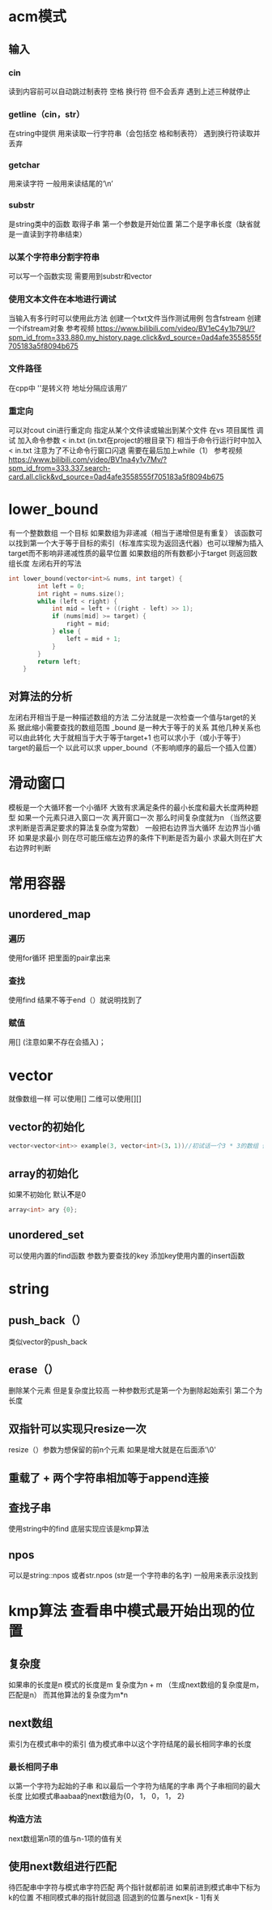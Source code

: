 # acm模式
## 输入
### cin
读到内容前可以自动跳过制表符 空格 换行符 但不会丢弃 遇到上述三种就停止
### getline（cin，str）
在string中提供 
用来读取一行字符串（会包括空
格和制表符）
遇到换行符读取并丢弃
### getchar
用来读字符 一般用来读结尾的‘\n’
### substr
是string类中的函数 取得子串
第一个参数是开始位置 第二个是字串长度（缺省就是一直读到字符串结束）
### 以某个字符串分割字符串
可以写一个函数实现 需要用到substr和vector
### 使用文本文件在本地进行调试
当输入有多行时可以使用此方法
创建一个txt文件当作测试用例
包含fstream
创建一个ifstream对象
参考视频 <https://www.bilibili.com/video/BV1eC4y1b79U/?spm_id_from=333.880.my_history.page.click&vd_source=0ad4afe3558555f705183a5f8094b675>
### 文件路径
在cpp中 '\'是转义符 地址分隔应该用‘/’
### 重定向
可以对cout cin进行重定向 指定从某个文件读或输出到某个文件
在vs 项目属性 调试 加入命令参数 < in.txt (in.txt在project的根目录下) 相当于命令行运行时中加入 < in.txt
注意为了不让命令行窗口闪退 需要在最后加上while（1）
参考视频 <https://www.bilibili.com/video/BV1na4y1v7Mv/?spm_id_from=333.337.search-card.all.click&vd_source=0ad4afe3558555f705183a5f8094b675>
# lower_bound
有一个整数数组 一个目标 如果数组为非递减（相当于递增但是有重复） 该函数可以找到第一个大于等于目标的索引（标准库实现为返回迭代器）也可以理解为插入target而不影响非递减性质的最早位置 如果数组的所有数都小于target 则返回数组长度 
左闭右开的写法
```cpp
int lower_bound(vector<int>& nums, int target) {
        int left = 0;
        int right = nums.size();
        while (left < right) {
            int mid = left + ((right - left) >> 1);
            if (nums[mid] >= target) {
                right = mid;
            } else {
                left = mid + 1;
            }
        }
        return left;
    }
```
## 对算法的分析
左闭右开相当于是一种描述数组的方法 二分法就是一次检查一个值与target的关系 据此缩小需要查找的数组范围 
_bound 是一种大于等于的关系 其他几种关系也可以由此转化 大于就相当于大于等于target+1
也可以求小于（或小于等于）target的最后一个 以此可以求
upper_bound（不影响顺序的最后一个插入位置）
# 滑动窗口
模板是一个大循环套一个小循环 大致有求满足条件的最小长度和最大长度两种题型 
如果一个元素只进入窗口一次 离开窗口一次 那么时间复杂度就为n （当然这要求判断是否满足要求的算法复杂度为常数）
一般把右边界当大循环 左边界当小循环 如果是求最小 则在尽可能压缩左边界的条件下判断是否为最小 求最大则在扩大右边界时判断 
# 常用容器
## unordered_map
### 遍历
使用for循环 把里面的pair拿出来
### 查找
使用find 结果不等于end（）就说明找到了
### 赋值
用[] (注意如果不存在会插入)；
# vector
就像数组一样 可以使用[] 二维可以使用[][]
## vector的初始化
```cpp
vector<vector<int>> example(3, vector<int>(3，1))//初试话一个3 * 3的数组 值为1 
```
## array的初始化
如果不初始化 默认**不**是0
```cpp
array<int> ary {0};
```
## unordered_set
可以使用内置的find函数 参数为要查找的key
添加key使用内置的insert函数
# string
## push_back（）
类似vector的push_back
## erase（）
删除某个元素 但是复杂度比较高
一种参数形式是第一个为删除起始索引 第二个为长度
## 双指针可以实现只resize一次
resize（）参数为想保留的前n个元素 如果是增大就是在后面添'\0'
## 重载了 + 两个字符串相加等于append连接
## 查找子串
使用string中的find 底层实现应该是kmp算法
## npos
可以是string::npos 或者str.npos (str是一个字符串的名字) 一般用来表示没找到
# kmp算法 查看串中模式最开始出现的位置
## 复杂度
如果串的长度是n 模式的长度是m 复杂度为n + m （生成next数组的复杂度是m， 匹配是n） 而其他算法的复杂度为m*n
## next数组
索引为在模式串中的索引
值为模式串中以这个字符结尾的最长相同字串的长度
### 最长相同子串
以第一个字符为起始的子串 和以最后一个字符为结尾的字串 两个子串相同的最大长度
比如模式串aabaa的next数组为{0， 1， 0， 1， 2}
### 构造方法
next数组第n项的值与n-1项的值有关 
## 使用next数组进行匹配
待匹配串中字符与模式串字符匹配 两个指针就都前进 如果前进到模式串中下标为k的位置 不相同模式串的指针就回退 回退到的位置与next[k - 1]有关
